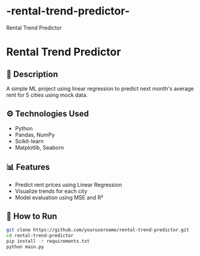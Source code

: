 # -rental-trend-predictor-
Rental Trend Predictor
# Rental Trend Predictor

## 📌 Description
A simple ML project using linear regression to predict next month's average rent for 5 cities using mock data.

## ⚙️ Technologies Used
- Python
- Pandas, NumPy
- Scikit-learn
- Matplotlib, Seaborn

## 📊 Features
- Predict rent prices using Linear Regression
- Visualize trends for each city
- Model evaluation using MSE and R²

## 🚀 How to Run

```bash
git clone https://github.com/yourusername/rental-trend-predictor.git
cd rental-trend-predictor
pip install -r requirements.txt
python main.py
